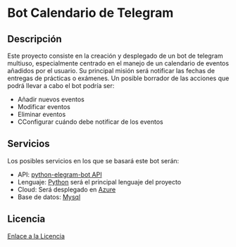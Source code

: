 # Bot Calendario de Telegram

## Descripción

Este proyecto consiste en la creación y desplegado de un bot de telegram multiuso, especialmente centrado en el manejo de un calendario de eventos añadidos por el usuario. Su principal misión será notificar las fechas de entregas de prácticas o exámenes. Un posible borrador de las acciones que podrá llevar a cabo el bot podría ser:

* Añadir nuevos eventos
* Modificar eventos
* Eliminar eventos
* CConfigurar cuándo debe notificar de los eventos

## Servicios

Los posibles servicios en los que se basará este bot serán:

* API: [python-elegram-bot API](https://github.com/python-telegram-bot/python-telegram-bot)
* Lenguaje: [Python](https://www.python.org/) será el principal lenguaje del proyecto
* Cloud: Será desplegado en [Azure](https://azure.microsoft.com/en-us/)
* Base de datos: [Mysql](https://www.mysql.com/)

## Licencia

[Enlace a la Licencia](https://github.com/lulivi/bot-calendario-telegram/blob/master/LICENSE)
